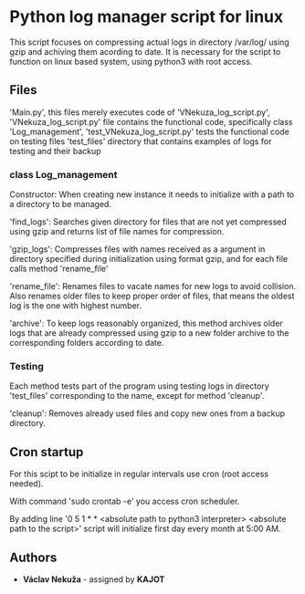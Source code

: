 # Python log manager script for linux
This script focuses on compressing actual logs in directory /var/log/ using gzip and achiving them acording to date.
It is necessary for the script to function on linux based system, using python3 with root access.

## Files
'Main.py', this files merely executes code of 'VNekuza\_log\_script.py',
'VNekuza\_log\_script.py' file contains the functional code, specifically class 'Log\_management',
'test\_VNekuza\_log\_script.py' tests the functional code on testing files
'test\_files' directory that contains examples of logs for testing and their backup

### class Log\_management
Constructor: When creating new instance it needs to initialize with a path to a directory to be managed.

'find\_logs': Searches given directory for files that are not yet compressed using gzip and returns list of file names for compression.

'gzip\_logs': Compresses files with names received as a argument in directory specified during initialization using format gzip, and for each file calls method 'rename\_file'

'rename\_file': Renames files to vacate names for new logs to avoid collision. Also renames older files to keep proper order of files, that means the oldest log is the one with highest number.

'archive': To keep logs reasonably organized, this method archives older logs that are already compressed using gzip to a new folder archive to the corresponding folders according to date.

### Testing
Each method tests part of the program using testing logs in directory 'test\_files' corresponding to the name, except for method 'cleanup'.

'cleanup': Removes already used files and copy new ones from a backup directory.

## Cron startup
For this scipt to be initialize in regular intervals use cron (root access needed).

With command 'sudo crontab -e' you access cron scheduler. 

By adding line '0 5 1 * * \<absolute path to python3 interpreter> \<absolute path to the script>' script will initialize first day every month at 5:00 AM.

## Authors
* **Václav Nekuža** - assigned by **KAJOT**
